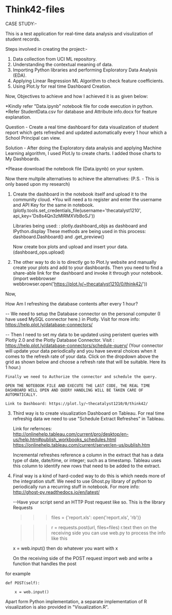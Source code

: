 # Think42-files

CASE STUDY:-

This is a test application for real-time data analysis and visulization of student records.

Steps involved in creating the project:-

1. Data collection from UCI ML repository.
2. Understanding the contextual meaning of data.
3. Importing Python libraries and performing Exploratory Data Analysis (EDA).
4. Applying Linear Regression ML Algorithm to check feature coefficients.
5. Using Plot.ly for real time Dashboard Creation.

Now, Objectives to achieve and how I achieved it is as given below:

*Kindly refer "Data.ipynb" notebook file for code execution in python.
*Refer StudentData.csv for database and Attribute info.docx for feature explanation.

Question - Create a real time dashboard for data visualization of student report which gets refreshed 
and updated automatically every 1 hour which a School Principal can view.

Solution - After doing the Exploratory data analysis and applying Machine Learning algorithm, I used Plot.ly 
to create charts. I added those charts to My Dashboards.

*Please download the notebook file (Data.ipynb) on your system.

Now there multpile alternatives to achieve the alternatives: (P.S. - This is only based upon my research)

1. Create the dashboard in the notebook itself and upload it to the community cloud. 
    *You will need a to register and enter the username and API Key for the same in notebook.
    (plotly.tools.set_credentials_file(username='thecatalyst1210', api_key='Ds8s4Qn3zMlRMXVbBoSJ'))
    
    Libraries being used: :
      plotly.dashboard_objs as dashboard and IPython.display
      These methods are being used in this process: dashboard.Dashboard() and .get_preview()
      
      Now create box plots and upload and insert your data. (dashboard_ops.upload)
      
 
 2. The other way to do is to directly go to Plot.ly website and manually create your plots and add to your dashboards.
    Then you need to find a share-able link for the dashboard and invoke it through your notebook.
    (import webbrowser
      webbrowser.open('https://plot.ly/~thecatalyst1210/0/think42/'))
      
 Now,
 
 How Am I refreshing the database contents after every 1 hour?
 
 -- We need to setup the Database connector on the personal computer (I have used MySQL connector here.) in Plotly.
    Visit for more info: https://help.plot.ly/database-connectors/
    
 -- Then I need to set my data to be updated using peristent queries with Plotly 2.0 and the Plotly Database Connector. 
    Visit : https://help.plot.ly/database-connectors/schedule-query/
    (Your connector will update your data periodically and you have several choices when it comes to the refresh rate of your data. Click on the dropdown above the grid as shown below and choose a refresh rate that will be suitable. Here its 1 hour.)
    
    Finally we need to Authorize the connector and schedule the query.
    
    OPEN THE NOTEBOOK FILE AND EXECUTE THE LAST CODE, THE REAL TIME DASHBOARD WILL OPEN AND QUERY HANDLING WILL BE TAKEN CARE OF AUTOMATICALLY.
    
    Link to Dashboard: https://plot.ly/~thecatalyst1210/0/think42/
    
    
  3. Third way is to create visualization Dashboard on Tableau.
     For real time refreshig data we need to use "Schedule Extract Refreshes" in Tableau.
     
     Link for refernces: http://onlinehelp.tableau.com/current/pro/desktop/en-us/help.htm#publish_workbooks_schedules.html
                         https://onlinehelp.tableau.com/current/server/en-us/publish.htm
                         
    
    
      Incremental refreshes reference a column in the extract that has a data type of date, date/time, or integer; such as a timestamp.       Tableau uses this column to identify new rows that need to be added to the extract.
      
      
   4. Final way is a kind of hard-coded way to do this is which needs more of the integration stuff.
      We need to use Ghost.py library of python to periodically run a recurring stuff in notebook.
      For more info: http://ghost-py.readthedocs.io/en/latest/
      
      --Have your script send an HTTP Post request like so. This is the library Requests

      >>> files = {'report.xls': open('report.xls', 'rb')}

      >>> r = requests.post(url, files=files)
      >>> r.text
      then on the receiving side you can use web.py to process the info like this

      x = web.input()
      then do whatever you want with x

      On the receiving side of the POST request import web and write a function that handles the post

for example

    def POST(self):

        x = web.input()
        
        
        
                
  Apart form Python implementation, a separate implementation of R visualization is also provided in "Visualization.R".
